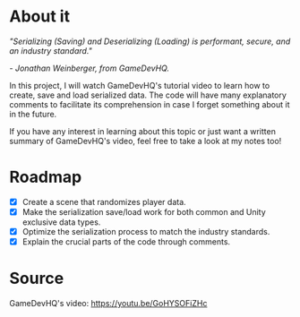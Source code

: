 # About it

_"Serializing (Saving) and Deserializing (Loading) is performant, secure, and an industry standard."_

_- Jonathan Weinberger, from GameDevHQ._

 In this project, I will watch GameDevHQ's tutorial video to learn how to create, save and load serialized data. The code will have many explanatory comments to facilitate its comprehension in case I forget something about it in the future.
 
If you have any interest in learning about this topic or just want a written summary of GameDevHQ's video, feel free to take a look at my notes too!

# Roadmap

- [x] Create a scene that randomizes player data.
- [x] Make the serialization save/load work for both common and Unity exclusive data types.
- [x] Optimize the serialization process to match the industry standards.
- [x] Explain the crucial parts of the code through comments.

# Source

GameDevHQ's video: https://youtu.be/GoHYSOFiZHc

